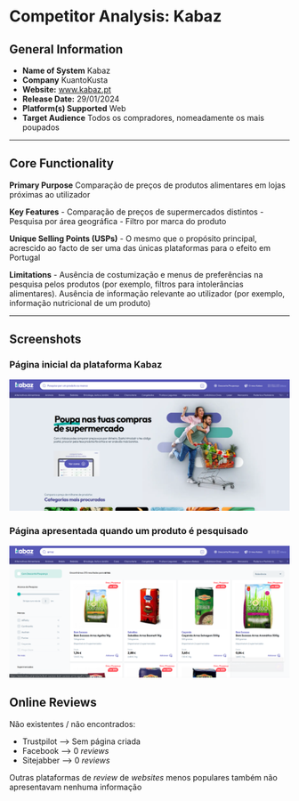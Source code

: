 # Competitor Analysis: Kabaz 
## General Information
- **Name of System** Kabaz
- **Company** KuantoKusta 
- **Website:** www.kabaz.pt
- **Release Date:** 29/01/2024 
- **Platform(s) Supported** Web
- **Target Audience** Todos os compradores, nomeadamente os mais poupados 

--- 
## Core Functionality

**Primary Purpose** Comparação de preços de produtos alimentares em lojas próximas ao utilizador

**Key Features** - Comparação de preços de supermercados distintos - Pesquisa por área geográfica - Filtro por marca do produto 

**Unique Selling Points (USPs)** - O mesmo que o propósito principal, acrescido ao facto de ser uma das únicas plataformas para o efeito em Portugal

**Limitations** - Ausência de costumização e menus de preferências na pesquisa pelos produtos (por exemplo, filtros para intolerâncias alimentares). Ausência de informação relevante ao utilizador (por exemplo, informação nutricional de um produto)

---

## Screenshots

### Página inicial da plataforma Kabaz

![Página inicial](mainpage.png)

### Página apresentada quando um produto é pesquisado

![Página de Pesquisa](searchpage.png)

## Online Reviews
Não existentes / não encontrados:
- Trustpilot --> Sem página criada
- Facebook --> 0 *reviews*
- Sitejabber --> 0 *reviews*

Outras plataformas de *review* de *websites* menos populares também não apresentavam nenhuma informação 